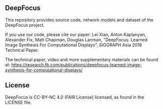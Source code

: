 ## DeepFocus

This repository provides source code, network models and dataset of the DeepFocus project.

If you use our code, please cite our paper: Lei Xiao, Anton Kaplanyan, Alexander Fix, Matt Chapman, Douglas Lanman, "DeepFocus: Learned Image Synthesis For Computational Displays", SIGGRAPH Asia 2018 Technical Paper.

The technical paper, video and more supplementary materials can be found at: https://research.fb.com/publications/deepfocus-learned-image-synthesis-for-computational-displays/

## License
DeepFocus is CC-BY-NC 4.0 (FAIR License) licensed, as found in the LICENSE file.
